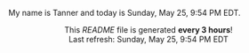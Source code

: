 My name is Tanner and today is Sunday, May 25, 9:54 PM EDT.

<p align="center">This <i>README</i> file is generated <b>every 3 hours</b>!</br>Last refresh: Sunday, May 25, 9:54 PM EDT<br /></p>
